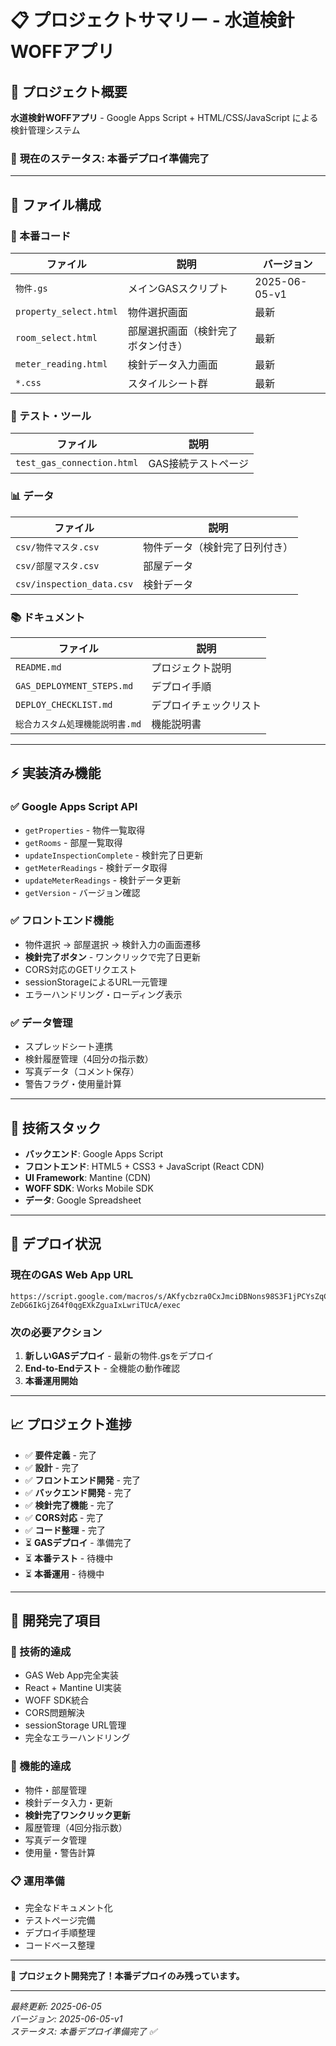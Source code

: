 # 📋 プロジェクトサマリー - 水道検針WOFFアプリ

## 🎯 **プロジェクト概要**

**水道検針WOFFアプリ** - Google Apps Script + HTML/CSS/JavaScript による検針管理システム

### 🚀 **現在のステータス**: 本番デプロイ準備完了

---

## 📁 **ファイル構成**

### **🔧 本番コード**
| ファイル | 説明 | バージョン |
|---------|------|------------|
| `物件.gs` | メインGASスクリプト | 2025-06-05-v1 |
| `property_select.html` | 物件選択画面 | 最新 |
| `room_select.html` | 部屋選択画面（検針完了ボタン付き） | 最新 |
| `meter_reading.html` | 検針データ入力画面 | 最新 |
| `*.css` | スタイルシート群 | 最新 |

### **🧪 テスト・ツール**
| ファイル | 説明 |
|---------|------|
| `test_gas_connection.html` | GAS接続テストページ |

### **📊 データ**
| ファイル | 説明 |
|---------|------|
| `csv/物件マスタ.csv` | 物件データ（検針完了日列付き） |
| `csv/部屋マスタ.csv` | 部屋データ |
| `csv/inspection_data.csv` | 検針データ |

### **📚 ドキュメント**
| ファイル | 説明 |
|---------|------|
| `README.md` | プロジェクト説明 |
| `GAS_DEPLOYMENT_STEPS.md` | デプロイ手順 |
| `DEPLOY_CHECKLIST.md` | デプロイチェックリスト |
| `総合カスタム処理機能説明書.md` | 機能説明書 |

---

## ⚡ **実装済み機能**

### **✅ Google Apps Script API**
- `getProperties` - 物件一覧取得
- `getRooms` - 部屋一覧取得
- `updateInspectionComplete` - 検針完了日更新
- `getMeterReadings` - 検針データ取得
- `updateMeterReadings` - 検針データ更新
- `getVersion` - バージョン確認

### **✅ フロントエンド機能**
- 物件選択 → 部屋選択 → 検針入力の画面遷移
- **検針完了ボタン** - ワンクリックで完了日更新
- CORS対応のGETリクエスト
- sessionStorageによるURL一元管理
- エラーハンドリング・ローディング表示

### **✅ データ管理**
- スプレッドシート連携
- 検針履歴管理（4回分の指示数）
- 写真データ（コメント保存）
- 警告フラグ・使用量計算

---

## 🔗 **技術スタック**

- **バックエンド**: Google Apps Script
- **フロントエンド**: HTML5 + CSS3 + JavaScript (React CDN)
- **UI Framework**: Mantine (CDN)
- **WOFF SDK**: Works Mobile SDK
- **データ**: Google Spreadsheet

---

## 🚀 **デプロイ状況**

### **現在のGAS Web App URL**
```
https://script.google.com/macros/s/AKfycbzra0CxJmciDBNons98S3F1jPCYsZqCHl2r-ZeDG6IkGjZ64f0qgEXkZguaIxLwriTUcA/exec
```

### **次の必要アクション**
1. **新しいGASデプロイ** - 最新の物件.gsをデプロイ
2. **End-to-Endテスト** - 全機能の動作確認
3. **本番運用開始**

---

## 📈 **プロジェクト進捗**

- ✅ **要件定義** - 完了
- ✅ **設計** - 完了
- ✅ **フロントエンド開発** - 完了
- ✅ **バックエンド開発** - 完了
- ✅ **検針完了機能** - 完了
- ✅ **CORS対応** - 完了
- ✅ **コード整理** - 完了
- ⏳ **GASデプロイ** - 準備完了
- ⏳ **本番テスト** - 待機中
- ⏳ **本番運用** - 待機中

---

## 🎉 **開発完了項目**

### **🔧 技術的達成**
- GAS Web App完全実装
- React + Mantine UI実装
- WOFF SDK統合
- CORS問題解決
- sessionStorage URL管理
- 完全なエラーハンドリング

### **🎯 機能的達成**
- 物件・部屋管理
- 検針データ入力・更新
- **検針完了ワンクリック更新**
- 履歴管理（4回分指示数）
- 写真データ管理
- 使用量・警告計算

### **📋 運用準備**
- 完全なドキュメント化
- テストページ完備
- デプロイ手順整理
- コードベース整理

---

**🎊 プロジェクト開発完了！本番デプロイのみ残っています。**

---
*最終更新: 2025-06-05*  
*バージョン: 2025-06-05-v1*  
*ステータス: 本番デプロイ準備完了 ✅*
